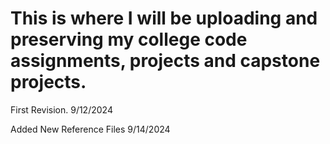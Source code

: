 # This is where I will be uploading and preserving my college code assignments, projects and capstone projects.









First Revision.
9/12/2024

Added New Reference Files
9/14/2024
